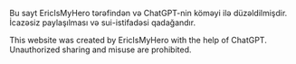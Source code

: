 Bu sayt EricIsMyHero tərəfindən və ChatGPT-nin köməyi ilə düzəldilmişdir. İcazəsiz paylaşılması və sui-istifadəsi qadağandır.

This website was created by EricIsMyHero with the help of ChatGPT. Unauthorized sharing and misuse are prohibited.
